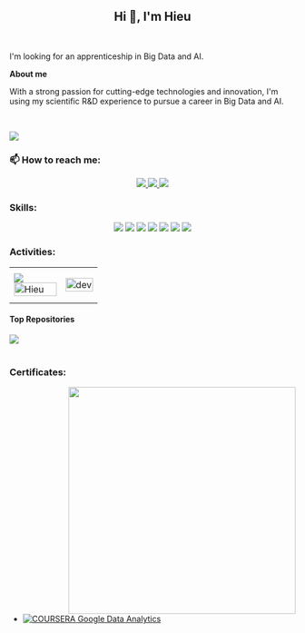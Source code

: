 <!-- <img align="left" width="400" src="https://github.githubassets.com/images/modules/profile/profile-first-repo.svg" /> -->

<!-- <img align="right" width="64" src="https://img.icons8.com/color/48/vietnam-circular.png" /> -->

<h2 align="center">Hi 👋, I'm Hieu</h2>

<br />

I'm looking for an apprenticeship in Big Data and AI.

**About me**

With a strong passion for cutting-edge technologies and innovation, I'm using my scientific R&D experience to pursue a career in Big Data and AI.


<br />

![](https://komarev.com/ghpvc/?username=aiglivora&style=flat-square)

### 📫 How to reach me:

<p align="center">
  <a href="https://linkedin.com/in/XXX" target="_blank">
    <img src="https://img.icons8.com/fluent/48/000000/linkedin.png"/>
  </a>
  <a href="https://github.com/aiglivora" alt="Github">
    <img src="https://img.icons8.com/fluent/48/000000/github.png"/>
  </a> 
  <a href="mailto:trung-hieu.nguyen@outlook.com" alt="Email">
    <img src="https://img.icons8.com/fluent/48/000000/mailing.png"/>
  </a>
</p>

### Skills:
<p align="center">
  <img src="https://img.icons8.com/?size=48&id=13441&format=png&color=000000"/>
  <img src="https://img.icons8.com/?size=48&id=J6KcaRLsTgpZ&format=png&color=000000)"/> 
  <img src="https://img.icons8.com/?size=48&id=CLvQeiwFpit4&format=png&color=000000"/>
  <img src="https://img.icons8.com/color/48/000000/git.png"/>
  <img src="https://img.icons8.com/fluent/48/000000/github.png"/>
  <img src="https://img.icons8.com/?size=48&id=F4uMFPZgS0gt&format=png&color=000000"/>
  <img src="https://img.icons8.com/fluent/48/000000/spyder-ide.png"/>

</p>

### Activities:

<table style="width:100%;">
  <tr>
    <td>
      <img src="https://github-readme-stats.vercel.app/api/top-langs/?username=aiglivora&layout=compact&theme=shadow_green&hide_border=false"/>
      <img center" src="https://github-readme-stats.vercel.app/api?username=aiglivora&show_icons=true&hide=contribs,prs&cache_seconds=86400&theme=shadow_green&hide_border=false&custom_title=Hieu's%20Github%20Stats" alt="Hieu" width="100%"/>
    </td>
    <td>
      <p align="center"> 
        <img src="https://cdn.dribbble.com/users/1059583/screenshots/4171367/coding-freak.gif" alt="dev" width="100%"/>
      </p>
    </td>
  </tr>
</table>

#### Top Repositories


<a href="https://github.com/aiglivora/Case-Study-Bellabeat">
  <img align="center" src="https://Case-Study-Bellabeat.vercel.app/api/pin/?username=aiglivora&repo=github-readme-stats&theme=buefy" />
</a>

<br />
<br />

### Certificates:

<img align="right" width="400" src="https://github.githubassets.com/images/modules/profile/profile-joined-github.svg">

- [![COURSERA](https://img.shields.io/badge/-COURSERA-green) Google Data Analytics](https://www.coursera.org/account/accomplishments/specialization/certificate/X3TSHAVIEZQW)


